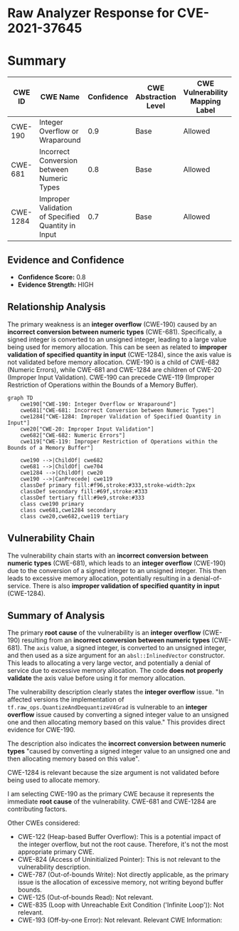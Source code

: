 # Raw Analyzer Response for CVE-2021-37645

# Summary
| CWE ID | CWE Name | Confidence | CWE Abstraction Level | CWE Vulnerability Mapping Label | CWE-Vulnerability Mapping Notes |
|---|---|---|---|---|---|
| CWE-190 | Integer Overflow or Wraparound | 0.9 | Base | Allowed | Primary CWE |
| CWE-681 | Incorrect Conversion between Numeric Types | 0.8 | Base | Allowed | Secondary Candidate |
| CWE-1284 | Improper Validation of Specified Quantity in Input | 0.7 | Base | Allowed | Secondary Candidate |

## Evidence and Confidence

*   **Confidence Score:** 0.8
*   **Evidence Strength:** HIGH

## Relationship Analysis
The primary weakness is an **integer overflow** (CWE-190) caused by an **incorrect conversion between numeric types** (CWE-681). Specifically, a signed integer is converted to an unsigned integer, leading to a large value being used for memory allocation. This can be seen as related to **improper validation of specified quantity in input** (CWE-1284), since the axis value is not validated before memory allocation. CWE-190 is a child of CWE-682 (Numeric Errors), while CWE-681 and CWE-1284 are children of CWE-20 (Improper Input Validation). CWE-190 can precede CWE-119 (Improper Restriction of Operations within the Bounds of a Memory Buffer).

```mermaid
graph TD
    cwe190["CWE-190: Integer Overflow or Wraparound"]
    cwe681["CWE-681: Incorrect Conversion between Numeric Types"]
    cwe1284["CWE-1284: Improper Validation of Specified Quantity in Input"]
    cwe20["CWE-20: Improper Input Validation"]
    cwe682["CWE-682: Numeric Errors"]
    cwe119["CWE-119: Improper Restriction of Operations within the Bounds of a Memory Buffer"]

    cwe190 -->|ChildOf| cwe682
    cwe681 -->|ChildOf| cwe704
    cwe1284 -->|ChildOf| cwe20
    cwe190 -->|CanPrecede| cwe119
    classDef primary fill:#f96,stroke:#333,stroke-width:2px
    classDef secondary fill:#69f,stroke:#333
    classDef tertiary fill:#9e9,stroke:#333
    class cwe190 primary
    class cwe681,cwe1284 secondary
    class cwe20,cwe682,cwe119 tertiary
```

## Vulnerability Chain
The vulnerability chain starts with an **incorrect conversion between numeric types** (CWE-681), which leads to an **integer overflow** (CWE-190) due to the conversion of a signed integer to an unsigned integer. This then leads to excessive memory allocation, potentially resulting in a denial-of-service. There is also **improper validation of specified quantity in input** (CWE-1284).

## Summary of Analysis
The primary **root cause** of the vulnerability is an **integer overflow** (CWE-190) resulting from an **incorrect conversion between numeric types** (CWE-681). The `axis` value, a signed integer, is converted to an unsigned integer, and then used as a size argument for an `absl::InlinedVector` constructor. This leads to allocating a very large vector, and potentially a denial of service due to excessive memory allocation. The code **does not properly validate** the axis value before using it for memory allocation.

The vulnerability description clearly states the **integer overflow** issue. "In affected versions the implementation of `tf.raw_ops.QuantizeAndDequantizeV4Grad` is vulnerable to an **integer overflow** issue caused by converting a signed integer value to an unsigned one and then allocating memory based on this value." This provides direct evidence for CWE-190.

The description also indicates the **incorrect conversion between numeric types** "caused by converting a signed integer value to an unsigned one and then allocating memory based on this value".

CWE-1284 is relevant because the size argument is not validated before being used to allocate memory.

I am selecting CWE-190 as the primary CWE because it represents the immediate **root cause** of the vulnerability. CWE-681 and CWE-1284 are contributing factors.

Other CWEs considered:

*   CWE-122 (Heap-based Buffer Overflow): This is a potential impact of the integer overflow, but not the root cause. Therefore, it's not the most appropriate primary CWE.
*   CWE-824 (Access of Uninitialized Pointer): This is not relevant to the vulnerability description.
*   CWE-787 (Out-of-bounds Write): Not directly applicable, as the primary issue is the allocation of excessive memory, not writing beyond buffer bounds.
*   CWE-125 (Out-of-bounds Read): Not relevant.
*   CWE-835 (Loop with Unreachable Exit Condition ('Infinite Loop')): Not relevant.
*   CWE-193 (Off-by-one Error): Not relevant.
Relevant CWE Information: